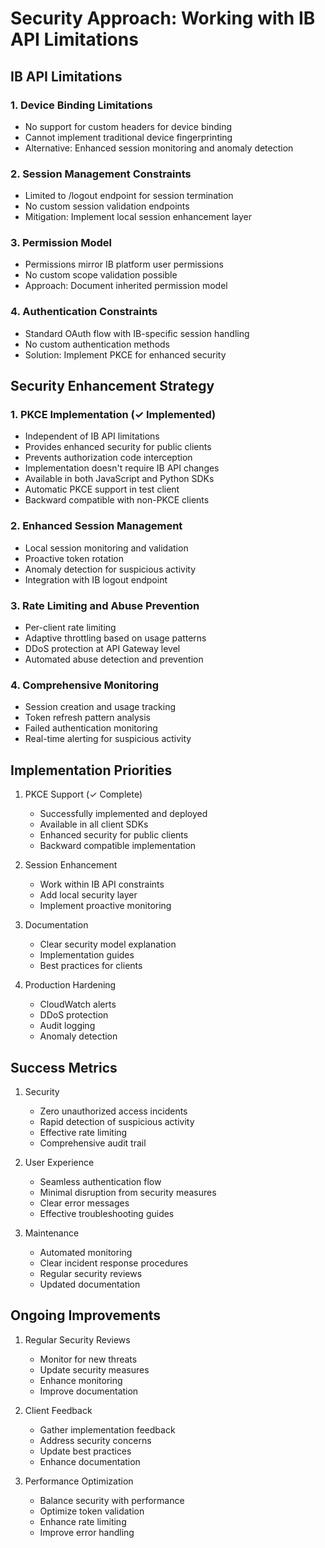 # Security Approach: Working with IB API Limitations

## IB API Limitations

### 1. Device Binding Limitations
- No support for custom headers for device binding
- Cannot implement traditional device fingerprinting
- Alternative: Enhanced session monitoring and anomaly detection

### 2. Session Management Constraints
- Limited to /logout endpoint for session termination
- No custom session validation endpoints
- Mitigation: Implement local session enhancement layer

### 3. Permission Model
- Permissions mirror IB platform user permissions
- No custom scope validation possible
- Approach: Document inherited permission model

### 4. Authentication Constraints
- Standard OAuth flow with IB-specific session handling
- No custom authentication methods
- Solution: Implement PKCE for enhanced security

## Security Enhancement Strategy

### 1. PKCE Implementation (✓ Implemented)
- Independent of IB API limitations
- Provides enhanced security for public clients
- Prevents authorization code interception
- Implementation doesn't require IB API changes
- Available in both JavaScript and Python SDKs
- Automatic PKCE support in test client
- Backward compatible with non-PKCE clients

### 2. Enhanced Session Management
- Local session monitoring and validation
- Proactive token rotation
- Anomaly detection for suspicious activity
- Integration with IB logout endpoint

### 3. Rate Limiting and Abuse Prevention
- Per-client rate limiting
- Adaptive throttling based on usage patterns
- DDoS protection at API Gateway level
- Automated abuse detection and prevention

### 4. Comprehensive Monitoring
- Session creation and usage tracking
- Token refresh pattern analysis
- Failed authentication monitoring
- Real-time alerting for suspicious activity

## Implementation Priorities

1. PKCE Support (✓ Complete)
   - Successfully implemented and deployed
   - Available in all client SDKs
   - Enhanced security for public clients
   - Backward compatible implementation

2. Session Enhancement
   - Work within IB API constraints
   - Add local security layer
   - Implement proactive monitoring

3. Documentation
   - Clear security model explanation
   - Implementation guides
   - Best practices for clients

4. Production Hardening
   - CloudWatch alerts
   - DDoS protection
   - Audit logging
   - Anomaly detection

## Success Metrics

1. Security
   - Zero unauthorized access incidents
   - Rapid detection of suspicious activity
   - Effective rate limiting
   - Comprehensive audit trail

2. User Experience
   - Seamless authentication flow
   - Minimal disruption from security measures
   - Clear error messages
   - Effective troubleshooting guides

3. Maintenance
   - Automated monitoring
   - Clear incident response procedures
   - Regular security reviews
   - Updated documentation

## Ongoing Improvements

1. Regular Security Reviews
   - Monitor for new threats
   - Update security measures
   - Enhance monitoring
   - Improve documentation

2. Client Feedback
   - Gather implementation feedback
   - Address security concerns
   - Update best practices
   - Enhance documentation

3. Performance Optimization
   - Balance security with performance
   - Optimize token validation
   - Enhance rate limiting
   - Improve error handling